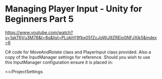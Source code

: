 # Managing Player Input - Unity for Beginners Part 5

https://www.youtube.com/watch?v=1akT6Vu3M78&t=8s&list=PLokhY9fbx05fZcJoWiJ9ZREio0NFJXik5&index=6

C# code for MoveAndRotate class and PlayerInput class provided.  Also a copy of the InputManager settings for reference.
Should you wish to use this InputManager configuration ensure it is placed in:

<<YOUR UNITY PROJECT FOLDER>>/ProjectSettings